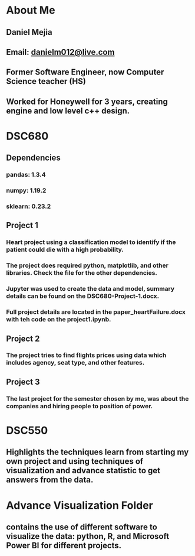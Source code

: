 # About Me
## Daniel Mejia
## Email: danielm012@live.com
## Former Software Engineer, now Computer Science teacher (HS)
## Worked for Honeywell for 3 years, creating engine and low level c++ design.


# DSC680

## Dependencies
### pandas: 1.3.4
### numpy: 1.19.2
### sklearn: 0.23.2

## Project 1
### Heart project using a classification model to identify if the patient could die with a high probability.
### The project does required python, matplotlib, and other libraries. Check the file for the other dependencies.
### Jupyter was used to create the data and model, summary details can be found on the DSC680-Project-1.docx.
### Full project details are located in the paper_heartFailure.docx with teh code on the project1.ipynb.

## Project 2
### The project tries to find flights prices using data which includes agency, seat type, and other features. 

## Project 3
### The last project for the semester chosen by me, was about the companies and hiring people to position of power. 

# DSC550 
## Highlights the techniques learn from starting my own project and using techniques of visualization and advance statistic to get answers from the data.

# Advance Visualization Folder 
## contains the use of different software to visualize the data: python, R, and Microsoft Power BI for different projects.